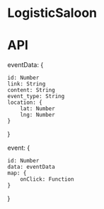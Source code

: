 # LogisticSaloon

# API

eventData: {

    id: Number
    link: String
    content: String
    event_type: String   
    location: {
        lat: Number
        lng: Number
    }

}

event: {
    
    id: Number
    data: eventData
    map: {
        onClick: Function
    }

}